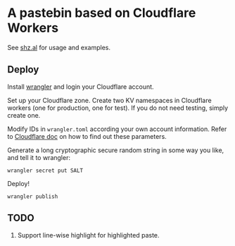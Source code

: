 # A pastebin based on Cloudflare Workers

See [shz.al](https://shz.al) for usage and examples. 

## Deploy

Install [wrangler](https://github.com/cloudflare/wrangler) and login your Cloudflare account. 

Set up your Cloudflare zone. 
Create two KV namespaces in Cloudflare workers (one for production, one for test). 
If you do not need testing, simply create one. 

Modify IDs in `wrangler.toml` according your own account information. 
Refer to [Cloudflare doc](https://developers.cloudflare.com/workers/cli-wrangler/configuration)
on how to find out these parameters. 

Generate a long cryptographic secure random string in some way you like, and tell it to wrangler:

```shell
wrangler secret put SALT
```

Deploy!

```shell
wrangler publish
```

## TODO
1. Support line-wise highlight for highlighted paste. 
